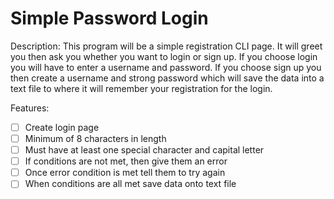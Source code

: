 # Simple Password Login

Description: This program will be a simple registration CLI page.
It will greet you then ask you whether you want to login or sign up.
If you choose login you will have to enter a username and password.
If you choose sign up you then create a username and strong password which will save 
the data into a text file to where it will remember your registration for the login.

Features:
- [ ] Create login page
- [ ] Minimum of 8 characters in length
- [ ] Must have at least one special character and capital letter
- [ ] If conditions are not met, then give them an error
- [ ] Once error condition is met tell them to try again
- [ ] When conditions are all met save data onto text file
